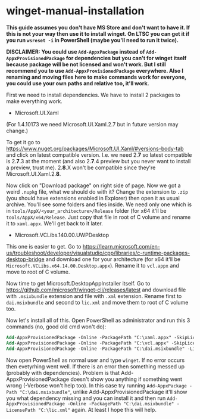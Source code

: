 # winget-manual-installation

**This guide assumes you don't have MS Store and don't want to have it. If this is not your way then use it to install winget. On LTSC you can get it if you run `wsreset -i` in PowerShell (maybe you'll need to run it twice).**

**DISCLAIMER: You could use `Add-AppxPackage` instead of `Add-AppxProvisionedPackage` for dependencies but you can't for winget itself because package will be not licensed and won't work. But I still recommend you to use `Add-AppxProvisionedPackage` everywhere. Also I renaming and moving files here to make commands work for everyone, you could use your own paths and relative too, it'll work.**

First we need to install dependencies. We have to install 2 packages to make everything work.
 - Microsoft.UI.Xaml
 
 (For 1.4.10173 we need Microsoft.UI.Xaml.2.7 but in future version may change.)
 
 To get it go to https://www.nuget.org/packages/Microsoft.UI.Xaml/#versions-body-tab and click on latest compatible version. I.e. we need 2.**7** so latest compatible is 2.**7**.3 at the moment (and also 2.**7**.4 preview but you never want to install a preview, trust me). 2.**8**.X won't be compatible since they're Microsoft.UI.Xaml.2.**8**.
  
  Now click on "Download package" on right side of page. Now we got a weird `.nupkg` file, what we should do with it? Change the extension to `.zip` (you should have extensions enabled in Explorer) then open it as usual archive. You'll see some folders and files inside. We need only one which is in `tools/AppX/<your_architecture>/Release` folder (for x64 it'll be `tools/AppX/x64/Release`. Just copy that file in root of C volume and rename it to `xaml.appx`. We'll get back to it later.
  - Microsoft.VCLibs.140.00.UWPDesktop
 
 This one is easier to get. Go to https://learn.microsoft.com/en-us/troubleshoot/developer/visualstudio/cpp/libraries/c-runtime-packages-desktop-bridge and download one for your architecture (for x64 it'll be `Microsoft.VCLibs.x64.14.00.Desktop.appx`). Rename it to `vcl.appx` and move to root of C volume.

Now time to get Microsoft.DesktopAppInstaller itself. Go to https://github.com/microsoft/winget-cli/releases/latest and download file with `.msixbundle` extension and file with `.xml` extension. Rename first to `dai.msixbundle` and second to `lic.xml` and move them to root of C volume too.

Now let's install all of this. Open PowerShell as administrator and run this 3 commands (no, good old cmd won't do):
```ps
Add-AppxProvisionedPackage -Online -PackagePath "C:\xaml.appx" -SkipLicense
Add-AppxProvisionedPackage -Online -PackagePath "C:\vcl.appx" -SkipLicense
Add-AppxProvisionedPackage -Online -PackagePath "C:\dai.msixbundle" -LicensePath "C:\lic.xml"
```

Now open PowerShell as normal user and type `winget`. If no error occurs then evetyrhing went well. If there is an error then something messed up (probably with dependencies). Problem is that Add-AppxProvisionedPackage doesn't show you anything if something went wrong (-Verbose won't help too). In this case try running `Add-AppxPackage -Path "C:\dai.msixbundle"`, unlike Add-AppxProvisionedPackage it'll show you what dependency missing and you can install it and then run `Add-AppxProvisionedPackage -Online -PackagePath "C:\dai.msixbundle" -LicensePath "C:\lic.xml"` again. At least I hope this will help.
